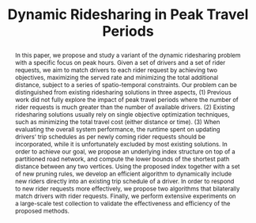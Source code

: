 ---
title: "Dynamic Ridesharing in Peak Travel Periods"
authors:
- Hui Luo
- admin
- Farhana M. Choudhury
- J.Shane Culpepper

publication_types: ["1"]
publication: In *the Transactions on Knowledge and Data Engineering (TKDE)*
publication_short: In *TKDE*
publishDate: "2020-02-01"

abstract: In this paper, we propose and study a variant of the dynamic ridesharing problem with a specific focus on peak hours. Given a set of drivers and a set of rider requests, we aim to match drivers to each rider request by achieving two objectives, maximizing the served rate and minimizing the total additional distance, subject to a series of spatio-temporal constraints. Our problem can be distinguished from existing ridesharing solutions in three aspects, (1) Previous work did not fully explore the impact of peak travel periods where the number of rider requests is much greater than the number of available drivers. (2) Existing ridesharing solutions usually rely on single objective optimization techniques, such as minimizing the total travel cost (either distance or time). (3) When evaluating the overall system performance, the runtime spent on updating drivers’ trip schedules as per newly coming rider requests should be incorporated, while it is unfortunately excluded by most existing solutions. In order to achieve our goal, we propose an underlying index structure on top of a partitioned road network, and compute the lower bounds of the shortest path distance between any two vertices. Using the proposed index together with a set of new pruning rules, we develop an efficient algorithm to dynamically include new riders directly into an existing trip schedule of a driver. In order to respond to new rider requests more effectively, we propose two algorithms that bilaterally match drivers with rider requests. Finally, we perform extensive experiments on a large-scale test collection to validate the effectiveness and efficiency of the proposed methods.


#tags:
#- Source Themes
featured: true


links:
- name: Code
url: 
- name: talk video
  url: https://youtu.be/3Da0EqYVOqk
url_pdf: 'papers/tkde20-ride.pdf'

---